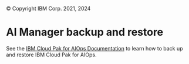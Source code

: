 © Copyright IBM Corp. 2021, 2024

# AI Manager backup and restore
See the [IBM Cloud Pak for AIOps Documentation](https://www.ibm.com/docs/en/cloud-paks/cloud-pak-aiops/4.6.0?topic=pak-backing-up-restoring-cloud-aiops) to learn how to back up and restore IBM Cloud Pak for AIOps.
